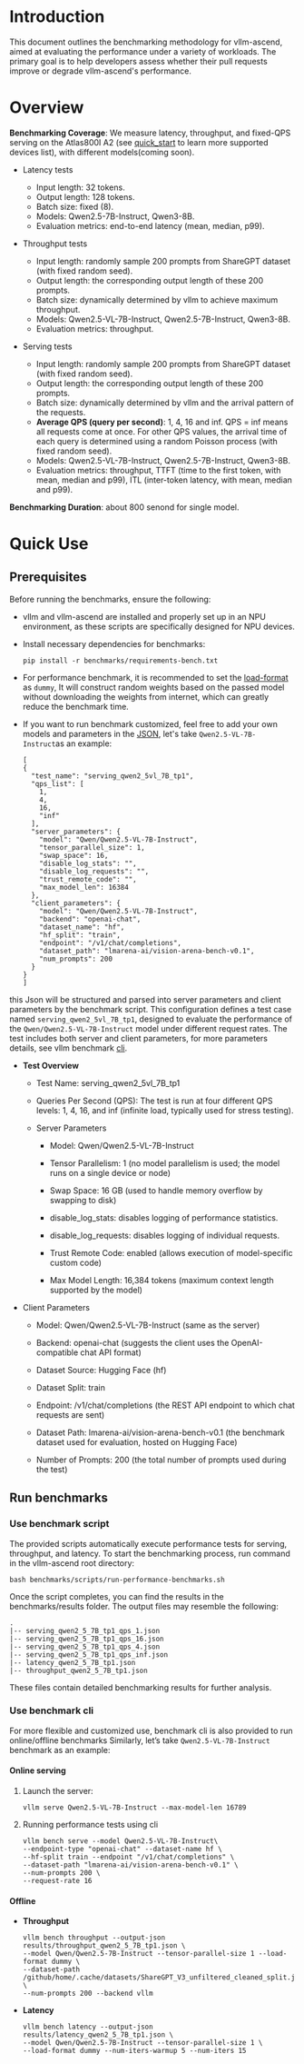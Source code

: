 # Introduction
This document outlines the benchmarking methodology for vllm-ascend, aimed at evaluating the performance under a variety of workloads. The primary goal is to help developers assess whether their pull requests improve or degrade vllm-ascend's performance.

# Overview
**Benchmarking Coverage**: We measure latency, throughput, and fixed-QPS serving on the Atlas800I A2 (see [quick_start](../docs/source/quick_start.md) to learn more supported devices list), with different models(coming soon).
- Latency tests
  - Input length: 32 tokens.
  - Output length: 128 tokens.
  - Batch size: fixed (8).
  - Models: Qwen2.5-7B-Instruct, Qwen3-8B.
  - Evaluation metrics: end-to-end latency (mean, median, p99).

- Throughput tests
  - Input length: randomly sample 200 prompts from ShareGPT dataset (with fixed random seed).
  - Output length: the corresponding output length of these 200 prompts.
  - Batch size: dynamically determined by vllm to achieve maximum throughput.
  - Models: Qwen2.5-VL-7B-Instruct, Qwen2.5-7B-Instruct, Qwen3-8B.
  - Evaluation metrics: throughput.
- Serving tests
  - Input length: randomly sample 200 prompts from ShareGPT dataset (with fixed random seed).
  - Output length: the corresponding output length of these 200 prompts.
  - Batch size: dynamically determined by vllm and the arrival pattern of the requests.
  - **Average QPS (query per second)**: 1, 4, 16 and inf. QPS = inf means all requests come at once. For other QPS values, the arrival time of each query is determined using a random Poisson process (with fixed random seed).
  - Models: Qwen2.5-VL-7B-Instruct, Qwen2.5-7B-Instruct, Qwen3-8B.
  - Evaluation metrics: throughput, TTFT (time to the first token, with mean, median and p99), ITL (inter-token latency, with mean, median and p99).

**Benchmarking Duration**: about 800 senond for single model.

# Quick Use
## Prerequisites
Before running the benchmarks, ensure the following:

- vllm and vllm-ascend are installed and properly set up in an NPU environment, as these scripts are specifically designed for NPU devices.

- Install necessary dependencies for benchmarks:
  
  ```shell
  pip install -r benchmarks/requirements-bench.txt
  ```
  
- For performance benchmark, it is recommended to set the [load-format](https://github.com/vllm-project/vllm-ascend/blob/5897dc5bbe321ca90c26225d0d70bff24061d04b/benchmarks/tests/latency-tests.json#L7) as `dummy`, It will construct random weights based on the passed model without downloading the weights from internet, which can greatly reduce the benchmark time.
- If you want to run benchmark customized, feel free to add your own models and parameters in the [JSON](https://github.com/vllm-project/vllm-ascend/tree/main/benchmarks/tests), let's take `Qwen2.5-VL-7B-Instruct`as an example:

  ```shell
  [
  {
    "test_name": "serving_qwen2_5vl_7B_tp1",
    "qps_list": [
      1,
      4,
      16,
      "inf"
    ],
    "server_parameters": {
      "model": "Qwen/Qwen2.5-VL-7B-Instruct",
      "tensor_parallel_size": 1,
      "swap_space": 16,
      "disable_log_stats": "",
      "disable_log_requests": "",
      "trust_remote_code": "",
      "max_model_len": 16384
    },
    "client_parameters": {
      "model": "Qwen/Qwen2.5-VL-7B-Instruct",
      "backend": "openai-chat",
      "dataset_name": "hf",
      "hf_split": "train",
      "endpoint": "/v1/chat/completions",
      "dataset_path": "lmarena-ai/vision-arena-bench-v0.1",
      "num_prompts": 200
    }
  }
  ]
  ```
  
this Json will be structured and parsed into server parameters and client parameters by the benchmark script. This configuration defines a test case named `serving_qwen2_5vl_7B_tp1`, designed to evaluate the performance of the `Qwen/Qwen2.5-VL-7B-Instruct` model under different request rates. The test includes both server and client parameters, for more parameters details, see vllm benchmark [cli](https://github.com/vllm-project/vllm/tree/main/vllm/benchmarks).

- **Test Overview**
  - Test Name: serving_qwen2_5vl_7B_tp1

  - Queries Per Second (QPS): The test is run at four different QPS levels: 1, 4, 16, and inf (infinite load, typically used for stress testing).

  - Server Parameters
     - Model: Qwen/Qwen2.5-VL-7B-Instruct

     - Tensor Parallelism: 1 (no model parallelism is used; the model runs on a single device or node)

     - Swap Space: 16 GB (used to handle memory overflow by swapping to disk)

     - disable_log_stats: disables logging of performance statistics.

     - disable_log_requests: disables logging of individual requests.

     - Trust Remote Code: enabled (allows execution of model-specific custom code)

     - Max Model Length: 16,384 tokens (maximum context length supported by the model)

- Client Parameters

  - Model: Qwen/Qwen2.5-VL-7B-Instruct (same as the server)

  - Backend: openai-chat (suggests the client uses the OpenAI-compatible chat API format)

  - Dataset Source: Hugging Face (hf)

  - Dataset Split: train

  - Endpoint: /v1/chat/completions (the REST API endpoint to which chat requests are sent)

  - Dataset Path: lmarena-ai/vision-arena-bench-v0.1 (the benchmark dataset used for evaluation, hosted on Hugging Face)

  - Number of Prompts: 200 (the total number of prompts used during the test)

## Run benchmarks

### Use benchmark script
The provided scripts automatically execute performance tests for serving, throughput, and latency. To start the benchmarking process, run command in the vllm-ascend root directory:

```shell
bash benchmarks/scripts/run-performance-benchmarks.sh
```

Once the script completes, you can find the results in the benchmarks/results folder. The output files may resemble the following:

```shell
.
|-- serving_qwen2_5_7B_tp1_qps_1.json
|-- serving_qwen2_5_7B_tp1_qps_16.json
|-- serving_qwen2_5_7B_tp1_qps_4.json
|-- serving_qwen2_5_7B_tp1_qps_inf.json
|-- latency_qwen2_5_7B_tp1.json
|-- throughput_qwen2_5_7B_tp1.json
```

These files contain detailed benchmarking results for further analysis.

### Use benchmark cli

For more flexible and customized use, benchmark cli is also provided to run online/offline benchmarks
Similarly, let’s take `Qwen2.5-VL-7B-Instruct` benchmark as an example:
#### Online serving
1. Launch the server:

    ```shell
    vllm serve Qwen2.5-VL-7B-Instruct --max-model-len 16789
    ```

2. Running performance tests using cli
  
    ```shell
    vllm bench serve --model Qwen2.5-VL-7B-Instruct\
    --endpoint-type "openai-chat" --dataset-name hf \
    --hf-split train --endpoint "/v1/chat/completions" \
    --dataset-path "lmarena-ai/vision-arena-bench-v0.1" \
    --num-prompts 200 \
    --request-rate 16
    ```

#### Offline
- **Throughput**

  ```shell
  vllm bench throughput --output-json results/throughput_qwen2_5_7B_tp1.json \
  --model Qwen/Qwen2.5-7B-Instruct --tensor-parallel-size 1 --load-format dummy \
  --dataset-path /github/home/.cache/datasets/ShareGPT_V3_unfiltered_cleaned_split.json \
  --num-prompts 200 --backend vllm
  ```

- **Latency**
  
  ```shell
  vllm bench latency --output-json results/latency_qwen2_5_7B_tp1.json \
  --model Qwen/Qwen2.5-7B-Instruct --tensor-parallel-size 1 \
  --load-format dummy --num-iters-warmup 5 --num-iters 15
  ```

